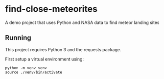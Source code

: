 # find-close-meteorites
A demo project that uses Python and NASA data to find meteor landing sites

## Running

This project requires Python 3 and the requests package.

First setup a virtual environment using:

```
python -m venv venv
source ./venv/bin/activate
```